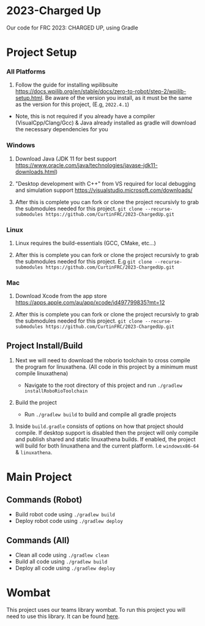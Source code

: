 # 2023-Charged Up
Our code for FRC 2023: CHARGED UP, using Gradle

# Project Setup

### All Platforms
1. Follow the guide for installing wpilibsuite https://docs.wpilib.org/en/stable/docs/zero-to-robot/step-2/wpilib-setup.html. Be aware of the version you install, as it must be the same as the version for this project, (E.g, `2022.4.1`)

- Note, this is not required if you already have a compiler (VisualCpp/Clang/Gcc) & Java already installed as gradle will download the necessary dependencies for you

### Windows
1. Download Java (JDK 11 for best support https://www.oracle.com/java/technologies/javase-jdk11-downloads.html)


2. "Desktop development with C++" from VS required for local debugging and simulation support https://visualstudio.microsoft.com/downloads/

3. After this is complete you can fork or clone the project recursivly to grab the submodules needed for this project. `git clone --recurse-submodules https://github.com/CurtinFRC/2023-ChargedUp.git`


### Linux
1. Linux requires the build-essentials (GCC, CMake, etc...)

2. After this is complete you can fork or clone the project recursivly to grab the submodules needed for this project. E.g `git clone --recurse-submodules https://github.com/CurtinFRC/2023-ChargedUp.git`

### Mac
1. Download Xcode from the app store https://apps.apple.com/au/app/xcode/id497799835?mt=12

2. After this is complete you can fork or clone the project recursivly to grab the submodules needed for this project. `git clone --recurse-submodules https://github.com/CurtinFRC/2023-ChargedUp.git`

## Project Install/Build

1. Next we will need to download the roborio toolchain to cross compile the program for linuxathena. (All code in this project by a minimum must compile linuxathena)
	- Navigate to the root directory of this project and run `./gradlew installRoboRioToolchain`

2. Build the project
	- Run `./gradlew build` to build and compile all gradle projects

3. Inside `build.gradle` consists of options on how that project should compile. If desktop support is disabled then the project will only compile and publish shared and static linuxathena builds. If enabled, the project will build for both linuxathena and the current platform. I.e `windowsx86-64` & `linuxathena`.

# Main Project

## Commands (Robot)

- Build robot code using `./gradlew build`
- Deploy robot code using `./gradlew deploy`

## Commands (All)

- Clean all code using `./gradlew clean`
- Build all code using `./gradlew build`
- Deploy all code using `./gradlew deploy`

# Wombat
<!-- update links -->
This project uses our teams library wombat. To run this project you will need to use this library. It can be found [here](). 
